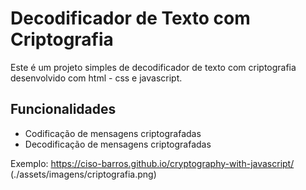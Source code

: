 # Decodificador de Texto com Criptografia

Este é um projeto simples de decodificador de texto com criptografia desenvolvido com html - css e javascript. 

## Funcionalidades

- Codificação de mensagens criptografadas
- Decodificação de mensagens criptografadas

Exemplo:  https://ciso-barros.github.io/cryptography-with-javascript/
(./assets/imagens/criptografia.png)
